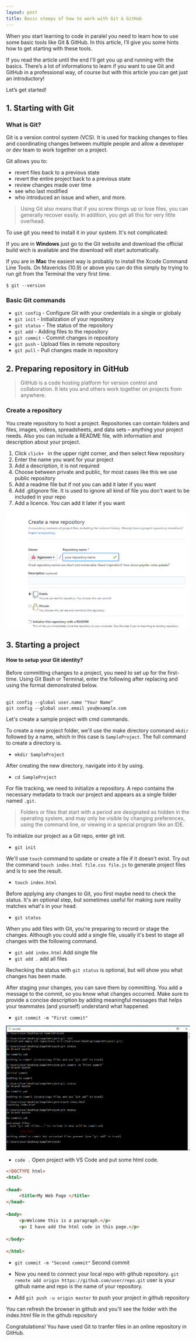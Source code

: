 ```yaml
---
layout: post
title: Basic steeps of how to work with Git & GitHub
---
```


When you start learning to code in paralel you need to learn how to use some basic tools like Git & GitHub.
In this article, I’ll give you some hints how to get starting with these tools. 

If you read the article until the end I'll get you up and running with the basics. There’s a lot of informations to learn if you want to use Git and GitHub in a professional way, of course but with this article you can get just an introductory!

Let’s get started!

## 1. Starting with Git

### What is Git? 

Git is a version control system (VCS). It is used for tracking changes to files and coordinating changes between multiple people and allow a developer or dev team to work together on a project.

  Git allows you to: 
 - revert files back to a previous state
 - revert the entire project back to a previous state
 - review changes made over time
 - see who last modified 
 - who introduced an issue and when, and more. 
 
 > Using Git also means that if you screw things up or lose files, you can generally recover easily. In addition, you get all this for very little overhead.

To use git you need to install it in your system. It's not complicated:

If you are in **Windows** just go to the Git website and download the official build wich is available and the download will start automatically.  

If you are in **Mac** the easiest way is probably to install the Xcode Command Line Tools. On Mavericks (10.9) or above you can do this simply by trying to run git from the Terminal the very first time.  

`
$ git --version
`

### Basic Git commands
- `git config` - Configure Git with your credentials in a single or globaly
- `git init` - Initialization of your repository
- `git status` - The status of the repository
- `git add` - Adding files to the repository
- `git commit` - Commit changes in repository
- `git push` - Upload files in remote repository
- `git pull` - Pull changes made in repository

## 2. Preparing repository in GitHub

>GitHub is a code hosting platform for version control and collaboration. It lets you and others work together on projects from anywhere.

### Create a repository

You create repository to host a project. Repositories can contain folders and files, images, videos, spreadsheets, and data sets – anything your project needs. Also you can include a README file,  with information and description about your project. 

1. Click `click+ ` in the upper right corner, and then select New repository
2. Enter the name you want for your project
3. Add a description, it is not required
4. Choose between private and public, for most cases like this we use public repository
5. Add a readme file but if not you  can add it later if you want
6. Add .gitignore file. It is used to ignore all kind of file you don't want to be included in your repo
7. Add a licence. You can add it later if you want

![Create repository](/images/GitGithubpost/CreateRepository.PNG)

## 3. Starting a project

#### How to setup your Git identity?

Before committing changes to a project, you need to set up for the first-time.
Using Git Bash or Terminal, enter the following after replacing <Your Name> and <YourEmail> using the format demonstrated below.

<pre><code>
git config --global user.name "Your Name"
git config --global user.email you@example.com
</code></pre>

Let's create a sample project with cmd commands.

To create a new project folder, we'll use the make directory command `mkdir` followed by a name, which in this case is `SampleProject`. The full command to create a directory is. 

- `mkdir SampleProject` 

After creating the new directory, navigate into it by using.

- `cd SampleProject` 

For file tracking, we need to initialize a repository. A repo contains the necessary metadata to track our project and appears as a single folder named `.git`. 

>Folders or files that start with a period are designated as hidden in the operating system, and may only be visible by changing preferences, using the command line, or viewing in a special program like an IDE.

To initialize our project as a Git repo, enter git init.
- `git init` 

We'll use `touch` command to update or create a file if it doesn't exist. Try out the command `touch index.html file.css file.js` to generate project files and ls to see the result. 

- `touch index.html` 

Before applying any changes to Git, you first maybe need to check the status. It's an optional step, but sometimes useful for making sure reality matches what's in your head. 

- `git status` 

When you add files with Git, you're preparing to record or stage the changes. Although you could add a single file, usually it's best to stage all changes with the following command.

- `git add index.html` Add single file
- `git add .` add all files

Rechecking the status with `git status` is optional, but will show you what changes has been made.

After staging your changes, you can save them by committing. You add a message to the commit, so you know what changes occurred.  Make sure to provide a concise description by adding meaningful messages that helps your teammates (and yourself) understand what happened. 
- `git commit -m "First commit"` 

![Starting Project](/images/GitGithubpost/startingProject.PNG)

- `code .` Open project with VS Code and put some html code.

```html
<!DOCTYPE html>
<html>

<head>
     <title>My Web Page </title>
</head>

<body>
     <p>Welcome this is a paragraph.</p>
     <p> I have add the html code in this page.</p>
     
</body>

</html>
```


- `git commit -m "Second commit"` Second commit  

- Now you need to connect your local repo with github repository. 
`git remote add origin https://github.com/user/repo.git`
user is your github name and repo is the name of your repository. 
- Add `git push -u origin master` to push your project in github repository   

You can refresh the browser in github and you'll see the folder with the index.html file in the github repository 

Congratulations! You have used Git to tranfer files in an online repository in GitHub. 
